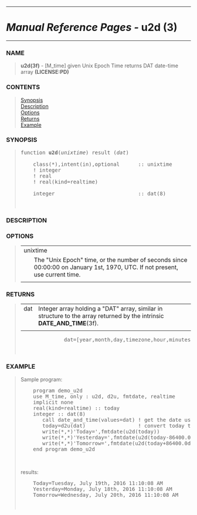 <?
<body>
  <a name="top" id="top"></a>
  <div id="Container">
    <div id="Content">
      <div class="c51">
        <hr />
        <h1><i>Manual Reference Pages -</i> u2d (3)</h1>
        <hr />
      </div><a name="0"></a>
      <h3><a name="0">NAME</a></h3>
      <blockquote>
        <b>u2d(3f)</b> - [M_time] given Unix Epoch Time returns DAT date-time array <b>(LICENSE:PD)</b>
      </blockquote><a name="contents" id="contents"></a>
      <h3>CONTENTS</h3>
      <blockquote>
        <a href="#1">Synopsis</a><br />
        <a href="#2">Description</a><br />
        <a href="#3">Options</a><br />
        <a href="#4">Returns</a><br />
        <a href="#5">Example</a><br />
      </blockquote><a name="8"></a>
      <h3><a name="8">SYNOPSIS</a></h3>
      <blockquote>
        <pre>
function <b>u2d</b>(<i>unixtime</i>) result (<i>dat</i>)
<br />    class(*),intent(in),optional      :: unixtime
    ! integer
    ! real
    ! real(kind=realtime)
<br />    integer                           :: dat(8)
<br />
</pre>
      </blockquote><a name="2"></a>
      <h3><a name="2">DESCRIPTION</a></h3><a name="3"></a>
      <h3><a name="3">OPTIONS</a></h3>
      <blockquote>
        <table cellpadding="3">
          <tr valign="top">
            <td class="c52" colspan="2">unixtime</td>
          </tr>
          <tr valign="top">
            <td width="6%"></td>
            <td>The "Unix Epoch" time, or the number of seconds since 00:00:00 on January 1st, 1970, UTC. If not present, use current time.</td>
          </tr>
          <tr>
            <td></td>
          </tr>
        </table>
      </blockquote><a name="4"></a>
      <h3><a name="4">RETURNS</a></h3>
      <blockquote>
        <table cellpadding="3">
          <tr valign="top">
            <td class="c52" width="6%" nowrap="nowrap">dat</td>
            <td valign="bottom">Integer array holding a "DAT" array, similar in structure to the array returned by the intrinsic
            <b>DATE_AND_TIME</b>(3f).</td>
          </tr>
          <tr>
            <td></td>
          </tr>
        </table><!-- .nf -->
        <pre>
              dat=[year,month,day,timezone,hour,minutes,seconds,milliseconds]
<br />
</pre>
      </blockquote><a name="5"></a>
      <h3><a name="5">EXAMPLE</a></h3>
      <blockquote>
        Sample program:
        <pre>
    program demo_u2d
    use M_time, only : u2d, d2u, fmtdate, realtime
    implicit none
    real(kind=realtime) :: today
    integer :: dat(8)
       call date_and_time(values=dat) ! get the date using intrinsic
       today=d2u(dat)                 ! convert today to Julian Date
       write(*,*)'Today=',fmtdate(u2d(today))
       write(*,*)'Yesterday=',fmtdate(u2d(today-86400.0d0)) ! subtract day
       write(*,*)'Tomorrow=',fmtdate(u2d(today+86400.0d0))  ! add day
    end program demo_u2d
<br />
</pre>results:
        <pre>
    Today=Tuesday, July 19th, 2016 11:10:08 AM
    Yesterday=Monday, July 18th, 2016 11:10:08 AM
    Tomorrow=Wednesday, July 20th, 2016 11:10:08 AM
<br />
</pre>
      </blockquote><a name="6"></a>
    </div>
  </div>
</body>
